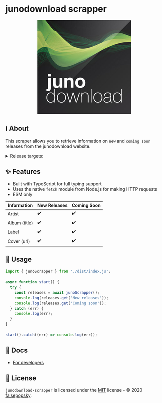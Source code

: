 # junodownload scrapper

<div align="center">
  	<img src="docs/images/logo.jpg" alt="junodownload Logo"/>
</div>

## :information_source: About

This scraper allows you to retrieve information on `new` and `coming soon` releases from the
junodownload website.

<details><summary>Release targets:</summary>
  <div align="center">
    <img src="docs/images/nr.png" alt="junodownload new releases"/>
    <img src="docs/images/cs.png" alt="junodownload coming soon releases"/>
  </div>
</details>

## :sparkles: Features

- Built with TypeScript for full typing support
- Uses the native `fetch` module from Node.js for making HTTP requests
- ESM only

| Information   | New Releases       | Coming Soon        |
| ------------- | ------------------ | ------------------ |
| Artist        | :heavy_check_mark: | :heavy_check_mark: |
| Album (title) | :heavy_check_mark: | :heavy_check_mark: |
| Label         | :heavy_check_mark: | :heavy_check_mark: |
| Cover (url)   | :heavy_check_mark: | :heavy_check_mark: |

## :beginner: Usage

```javascript
import { junoScrapper } from './dist/index.js';

async function start() {
  try {
    const releases = await junoScrapper();
    console.log(releases.get('New releases'));
    console.log(releases.get('Coming soon'));
  } catch (err) {
    console.log(err);
  }
}

start().catch((err) => console.log(err));
```

## :page_facing_up: Docs

- [For developers](https://github.com/falsepopsky/junodownload-scrapper/blob/main/docs/setup.md)

## :scroll: License

`junodownload-scrapper` is licensed under the
[MIT](https://github.com/falsepopsky/junodownload-scrapper/blob/main/LICENSE.md) license - © 2020
[falsepopsky](https://github.com/falsepopsky).
